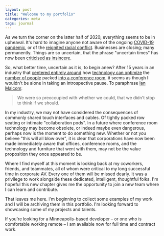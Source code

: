 ```yaml
---
layout: post
title: "Welcome to my portfolio"
categories: meta
tags: journal
---
```

As we turn the corner on the latter half of 2020, everything seems to be in upheaval. It's hard to imagine anyone not aware of the ongoing [COVID-19 pandemic](https://en.wikipedia.org/wiki/COVID-19_pandemic), or of the [reignited racial conflict](https://en.wikipedia.org/wiki/George_Floyd_protests). Businesses are closing; many permanently. Things are so uncertain, that the phrase "uncertain times" has now been [criticised as insincere](https://www.wsj.com/articles/in-these-uncertain-times-coronavirus-ads-strike-some-repetitive-notes-11587355261).

So, what better time, uncertain as it is, to begin anew? After 15 years in an industry that [centered entirely around](https://www.qsc.com/systems/resources/case-studies/linkedin-case-study/) how [technology can optimize](https://www.extron.com/article/malaysiapetronas) the [number of people](https://www.crestron.com/News/Press-Releases/2020/Crestron-and-Logitech-Partner-to-Deliver-a-Premier) packed [into a conference room](https://www.amx.com/en-US/news/amx-3m-philippines-creates-world-class-office-space-with-harman-professional-solutions-networked-audio-system), it seems as though I wouldn't be alone in taking an introspective pause. To paraphrase [Ian Malcom](https://www.youtube.com/watch?v=mRNX6XJOeGU):

> We were so preoccupied with whether we could, that we didn't stop to think if we should.

In my industry, we may not have considered the consequences of commonly shared touch interfaces and cables. Of tightly packed row seating or intimate "collaboration pods". In a future where conference room technology may become obsolete, or indeed maybe even dangerous, perhaps now is the moment to do something new. Whether or not you believe "this will all blow over", it is clear that corporations have now been made immediately aware that offices, conference rooms, and the technology and furniture that went with them, may not be the value proposition they once appeared to be.

Where I find myself at this moment is looking back at my coworkers, friends, and teammates, all of whom were critical to my long successful time in corporate AV. Every one of them will be missed dearly. It was a privilege to work alongside these dedicated, intelligent, thoughtful folks. I'm hopeful this new chapter gives me the opportunity to join a new team where I can learn and contribute.

That leaves me here. I'm beginning to collect some examples of my work and I will be archiving them in this portfolio. I'm looking forward to showcasing some of my projects and talents.

If you're looking for a Minneapolis-based developer – or one who is comfortable working remote – I am available now for full time and contract work.
